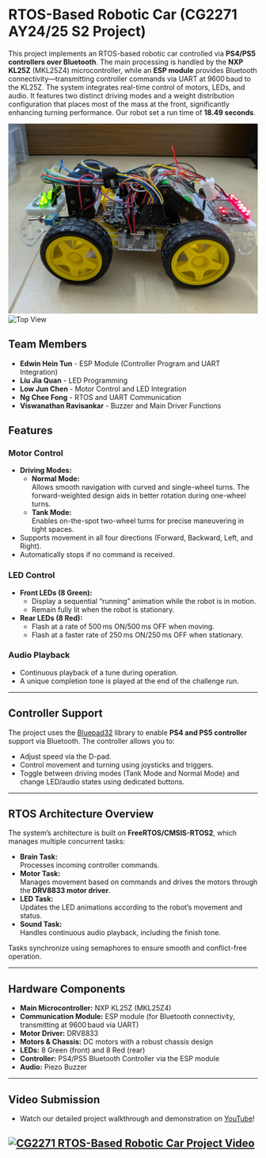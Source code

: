 # RTOS-Based Robotic Car (CG2271 AY24/25 S2 Project)

This project implements an RTOS-based robotic car controlled via **PS4/PS5 controllers over Bluetooth**. The main processing is handled by the **NXP KL25Z** (MKL25Z4) microcontroller, while an **ESP module** provides Bluetooth connectivity—transmitting controller commands via UART at 9600 baud to the KL25Z. The system integrates real-time control of motors, LEDs, and audio. It features two distinct driving modes and a weight distribution configuration that places most of the mass at the front, significantly enhancing turning performance. Our robot set a run time of **18.49 seconds**.

![Left View](https://github.com/CG2271-Project/CG2271-Final-Project/blob/main/Images/Left%20View.jpg)
![Top View](https://github.com/CG2271-Project/CG2271-Final-Project/blob/main/Images/Top%20View.jpg)

## Team Members

- **Edwin Hein Tun** - ESP Module (Controller Program and UART Integration)
- **Liu Jia Quan** - LED Programming
- **Low Jun Chen** - Motor Control and LED Integration
- **Ng Chee Fong** - RTOS and UART Communication
- **Viswanathan Ravisankar** - Buzzer and Main Driver Functions

## Features

### Motor Control
- **Driving Modes:**
  - **Normal Mode:**  
    Allows smooth navigation with curved and single-wheel turns. The forward-weighted design aids in better rotation during one-wheel turns.
  - **Tank Mode:**  
    Enables on-the-spot two-wheel turns for precise maneuvering in tight spaces.
- Supports movement in all four directions (Forward, Backward, Left, and Right).
- Automatically stops if no command is received.

### LED Control
- **Front LEDs (8 Green):**
  - Display a sequential “running” animation while the robot is in motion.
  - Remain fully lit when the robot is stationary.
- **Rear LEDs (8 Red):**
  - Flash at a rate of 500 ms ON/500 ms OFF when moving.
  - Flash at a faster rate of 250 ms ON/250 ms OFF when stationary.

### Audio Playback
- Continuous playback of a tune during operation.
- A unique completion tone is played at the end of the challenge run.

---

## Controller Support

The project uses the [Bluepad32](https://github.com/ricardoquesada/bluepad32) library to enable **PS4 and PS5 controller** support via Bluetooth. The controller allows you to:
- Adjust speed via the D-pad.
- Control movement and turning using joysticks and triggers.
- Toggle between driving modes (Tank Mode and Normal Mode) and change LED/audio states using dedicated buttons.

---

## RTOS Architecture Overview

The system’s architecture is built on **FreeRTOS/CMSIS-RTOS2**, which manages multiple concurrent tasks:
- **Brain Task:**  
  Processes incoming controller commands.
- **Motor Task:**  
  Manages movement based on commands and drives the motors through the **DRV8833 motor driver**.
- **LED Task:**  
  Updates the LED animations according to the robot’s movement and status.
- **Sound Task:**  
  Handles continuous audio playback, including the finish tone.

Tasks synchronize using semaphores to ensure smooth and conflict-free operation.

---

## Hardware Components

- **Main Microcontroller:** NXP KL25Z (MKL25Z4)
- **Communication Module:** ESP module (for Bluetooth connectivity, transmitting at 9600 baud via UART)
- **Motor Driver:** DRV8833
- **Motors & Chassis:** DC motors with a robust chassis design
- **LEDs:** 8 Green (front) and 8 Red (rear)
- **Controller:** PS4/PS5 Bluetooth Controller via the ESP module
- **Audio:** Piezo Buzzer

---

## Video Submission
- Watch our detailed project walkthrough and demonstration on [YouTube](https://www.youtube.com/watch?v=8EuyOW675yk)!
<!-- Embedded YouTube Video via clickable thumbnail -->
[![CG2271 RTOS-Based Robotic Car Project Video](https://img.youtube.com/vi/8EuyOW675yk/0.jpg)](https://www.youtube.com/watch?v=8EuyOW675yk)
---
